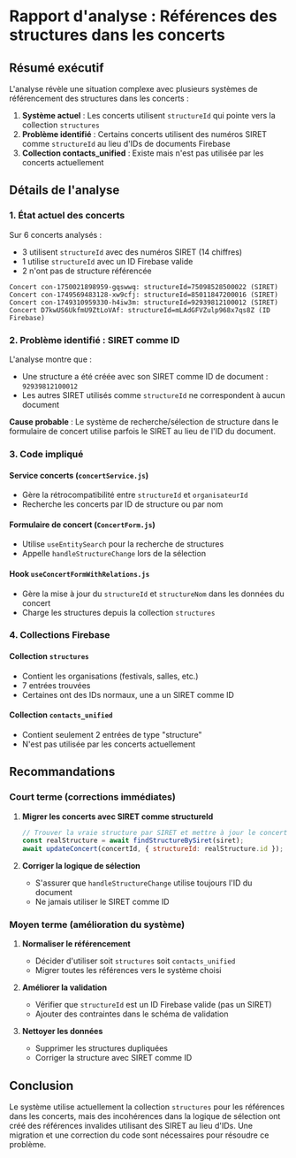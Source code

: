 # Rapport d'analyse : Références des structures dans les concerts

## Résumé exécutif

L'analyse révèle une situation complexe avec plusieurs systèmes de référencement des structures dans les concerts :

1. **Système actuel** : Les concerts utilisent `structureId` qui pointe vers la collection `structures`
2. **Problème identifié** : Certains concerts utilisent des numéros SIRET comme `structureId` au lieu d'IDs de documents Firebase
3. **Collection contacts_unified** : Existe mais n'est pas utilisée par les concerts actuellement

## Détails de l'analyse

### 1. État actuel des concerts

Sur 6 concerts analysés :
- 3 utilisent `structureId` avec des numéros SIRET (14 chiffres)
- 1 utilise `structureId` avec un ID Firebase valide
- 2 n'ont pas de structure référencée

```
Concert con-1750021898959-gqswwq: structureId=75098528500022 (SIRET)
Concert con-1749569483128-xw9cfj: structureId=85011847200016 (SIRET)  
Concert con-1749310959330-h4iw3m: structureId=92939812100012 (SIRET)
Concert D7kwUS6UkfmU9ZtLoVAf: structureId=mLAdGFVZulp968x7qs8Z (ID Firebase)
```

### 2. Problème identifié : SIRET comme ID

L'analyse montre que :
- Une structure a été créée avec son SIRET comme ID de document : `92939812100012`
- Les autres SIRET utilisés comme `structureId` ne correspondent à aucun document

**Cause probable** : Le système de recherche/sélection de structure dans le formulaire de concert utilise parfois le SIRET au lieu de l'ID du document.

### 3. Code impliqué

#### Service concerts (`concertService.js`)
- Gère la rétrocompatibilité entre `structureId` et `organisateurId`
- Recherche les concerts par ID de structure ou par nom

#### Formulaire de concert (`ConcertForm.js`)
- Utilise `useEntitySearch` pour la recherche de structures
- Appelle `handleStructureChange` lors de la sélection

#### Hook `useConcertFormWithRelations.js`
- Gère la mise à jour du `structureId` et `structureNom` dans les données du concert
- Charge les structures depuis la collection `structures`

### 4. Collections Firebase

#### Collection `structures`
- Contient les organisations (festivals, salles, etc.)
- 7 entrées trouvées
- Certaines ont des IDs normaux, une a un SIRET comme ID

#### Collection `contacts_unified`
- Contient seulement 2 entrées de type "structure"
- N'est pas utilisée par les concerts actuellement

## Recommandations

### Court terme (corrections immédiates)

1. **Migrer les concerts avec SIRET comme structureId**
   ```javascript
   // Trouver la vraie structure par SIRET et mettre à jour le concert
   const realStructure = await findStructureBySiret(siret);
   await updateConcert(concertId, { structureId: realStructure.id });
   ```

2. **Corriger la logique de sélection**
   - S'assurer que `handleStructureChange` utilise toujours l'ID du document
   - Ne jamais utiliser le SIRET comme ID

### Moyen terme (amélioration du système)

1. **Normaliser le référencement**
   - Décider d'utiliser soit `structures` soit `contacts_unified`
   - Migrer toutes les références vers le système choisi

2. **Améliorer la validation**
   - Vérifier que `structureId` est un ID Firebase valide (pas un SIRET)
   - Ajouter des contraintes dans le schéma de validation

3. **Nettoyer les données**
   - Supprimer les structures dupliquées
   - Corriger la structure avec SIRET comme ID

## Conclusion

Le système utilise actuellement la collection `structures` pour les références dans les concerts, mais des incohérences dans la logique de sélection ont créé des références invalides utilisant des SIRET au lieu d'IDs. Une migration et une correction du code sont nécessaires pour résoudre ce problème.